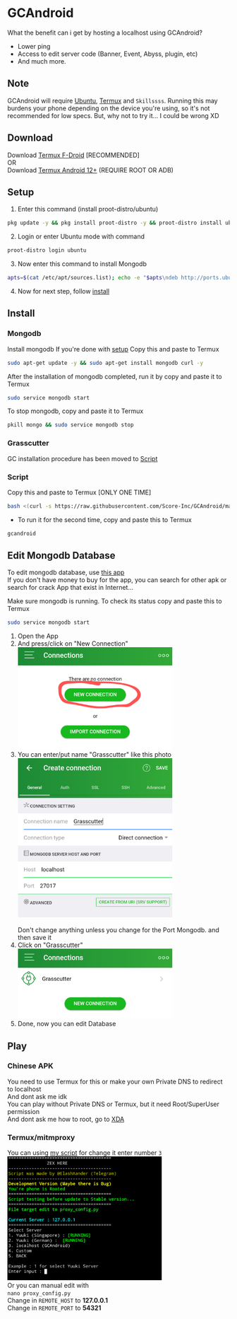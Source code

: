 # GCAndroid
What the benefit can i get by hosting a localhost using GCAndroid?
* Lower ping
* Access to edit server code (Banner, Event, Abyss, plugin, etc)
* And much more.
## Note
GCAndroid will require [Ubuntu](https://ubuntu.com), [Termux](https://termux.dev/en/) and `Skillssss`. Running this may burdens your phone depending on the device you're using, so it's not recommended for low specs.
But, why not to try it... I could be wrong XD

## Download
Download [Termux F-Droid](https://f-droid.org/repo/com.termux_118.apk) [RECOMMENDED]\
OR\
Download [Termux Android 12+](https://github.com/HardcodedCat/termux-monet) (REQUIRE ROOT OR ADB)

## Setup
1. Enter this command (install proot-distro/ubuntu)
```bash
pkg update -y && pkg install proot-distro -y && proot-distro install ubuntu
```
2. Login or enter Ubuntu mode with command
```bash
proot-distro login ubuntu
```
3. Now enter this command to install Mongodb
```bash
apts=$(cat /etc/apt/sources.list); echo -e "$apts\ndeb http://ports.ubuntu.com/ubuntu-ports/ focal main restricted\ndeb http://ports.ubuntu.com/ubuntu-ports/ focal-updates main restricted\ndeb http://ports.ubuntu.com/ubuntu-ports/ focal universe" > /etc/apt/sources.list && apt update && apt install sudo
```
4. Now for next step, follow [install](https://github.com/ElaXan/GCAndroid#install)



## Install
### Mongodb
Install mongodb If you're done with [setup](https://github.com/Score-Inc/GCAndroid#setup)
Copy this and paste to Termux
```bash
sudo apt-get update -y && sudo apt-get install mongodb curl -y
```
After the installation of mongodb completed, run it by copy and paste it to Termux
```bash
sudo service mongodb start
```
To stop mongodb, copy and paste it to Termux
```bash
pkill mongo && sudo service mongodb stop
```

### Grasscutter
GC installation procedure has been moved to [Script](https://github.com/Score-Inc/GCAndroid#script)

### Script
Copy this and paste to Termux
[ONLY ONE TIME]
```bash
bash <(curl -s https://raw.githubusercontent.com/Score-Inc/GCAndroid/main/install.sh)
```
* To run it for the second time, copy and paste this to Termux
```bash
gcandroid
```

## Edit Mongodb Database
To edit mongodb database, use [this app](https://play.google.com/store/apps/details?id=com.mongolime.app)\
If you don't have money to buy for the app, you can search for other apk or search for crack App that exist in Internet...

Make sure mongodb is running. To check its status copy and paste this to Termux
```bash
sudo service mongodb start
```
1. Open the App
2. And press/click on "New Connection"\
<img src="img/databaseEdit1.png" width="350"/><br />
3. You can enter/put name "Grasscutter" like this photo\
<img src="img/databaseEdit2.png" width="350"/><br />\
Don't change anything unless you change for the Port Mongodb. and then save it
4. Click on "Grasscutter"\
<img src="img/databaseEdit3.png" width="350"/><br />
5. Done, now you can edit Database


## Play
### Chinese APK
You need to use Termux for this or make your own Private DNS to redirect to localhost\
And dont ask me idk\
You can play without Private DNS or Termux, but it need Root/SuperUser permission\
And dont ask me how to root, go to [XDA](https://www.xda-developers.com/)


### Termux/mitmproxy
You can using [my script](https://github.com/Score-Inc/AnimeGamePatch) for change it enter number `3`\
<img src="img/termuxsss.png" width="350"/><br />
Or you can manual edit with\
`nano proxy_config.py`\
Change in `REMOTE_HOST` to **127.0.0.1**\
Change in `REMOTE_PORT` to **54321**
